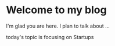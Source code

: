 # Welcome to my blog

I'm glad you are here. I plan to talk about ...

  today's topic is focusing on Startups
